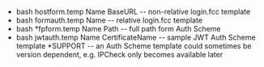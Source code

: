 * bash hostform.temp Name BaseURL -- non-relative login.fcc template
* bash formauth.temp Name -- relative login.fcc template 
* bash *fpform.temp Name Path -- full path form Auth Scheme
* bash jwtauth.temp Name CertificateName -- sample JWT Auth Scheme template 
*SUPPORT -- an Auth Scheme template could sometimes be version dependent, e.g. IPCheck only becomes available later
